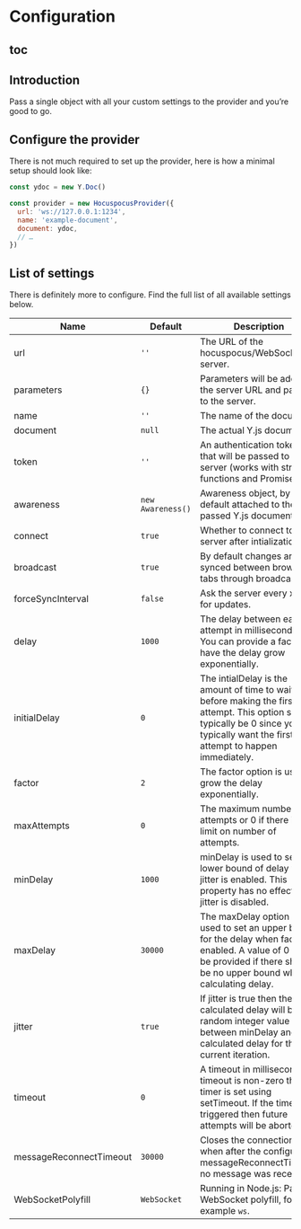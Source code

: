 # Configuration

## toc

## Introduction
Pass a single object with all your custom settings to the provider and you’re good to go.

## Configure the provider
There is not much required to set up the provider, here is how a minimal setup should look like:

```js
const ydoc = new Y.Doc()

const provider = new HocuspocusProvider({
  url: 'ws://127.0.0.1:1234',
  name: 'example-document',
  document: ydoc,
  // …
})
```

## List of settings
There is definitely more to configure. Find the full list of all available settings below.

| Name                    | Default           | Description                                                                                                                                                                        |
| ----------------------- | ----------------- | ---------------------------------------------------------------------------------------------------------------------------------------------------------------------------------- |
| url                     | `''`              | The URL of the hocuspocus/WebSocket server.                                                                                                                                        |
| parameters              | `{}`              | Parameters will be added to the server URL and passed to the server.                                                                                                               |
| name                    | `''`              | The name of the document.                                                                                                                                                          |
| document                | `null`              | The actual Y.js document.                                                                                                                                                          |
| token                   | `''`              | An authentication token that will be passed to the server (works with strings, functions and Promises).                                                                            |
| awareness               | `new Awareness()` | Awareness object, by default attached to the passed Y.js document.                                                                                                                 |
| connect                 | `true`            | Whether to connect to the server after intialization.                                                                                                                              |
| broadcast               | `true`            | By default changes are synced between browser tabs through broadcasting.                                                                                                           |
| forceSyncInterval       | `false`           | Ask the server every x ms for updates.                                                                                                                                             |
| delay                   | `1000`            | The delay between each attempt in milliseconds. You can provide a factor to have the delay grow exponentially.                                                                     |
| initialDelay            | `0`               | The intialDelay is the amount of time to wait before making the first attempt. This option should typically be 0 since you typically want the first attempt to happen immediately. |
| factor                  | `2`               | The factor option is used to grow the delay exponentially.                                                                                                                         |
| maxAttempts             | `0`               | The maximum number of attempts or 0 if there is no limit on number of attempts.                                                                                                    |
| minDelay                | `1000`            | minDelay is used to set a lower bound of delay when jitter is enabled. This property has no effect if jitter is disabled.                                                          |
| maxDelay                | `30000`           | The maxDelay option is used to set an upper bound for the delay when factor is enabled. A value of 0 can be provided if there should be no upper bound when calculating delay.     |
| jitter                  | `true`            | If jitter is true then the calculated delay will be a random integer value between minDelay and the calculated delay for the current iteration.                                    |
| timeout                 | `0`               | A timeout in milliseconds. If timeout is non-zero then a timer is set using setTimeout. If the timeout is triggered then future attempts will be aborted.                          |
| messageReconnectTimeout | `30000`           | Closes the connection when after the configured messageReconnectTimeout no message was received.                                                                                   |
| WebSocketPolyfill       | `WebSocket`       | Running in Node.js: Pass a WebSocket polyfill, for example `ws`.                                                                                                                   |
